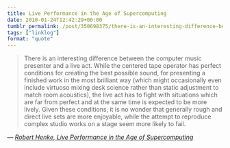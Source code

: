 ```yaml
---
title: Live Performance in the Age of Supercomputing
date: 2010-01-24T12:42:29+00:00
tumblr_permalink: /post/350698375/there-is-an-interesting-difference-between-the
tags: ["linklog"]
format: "quote"
---
```


> There is an interesting difference between the computer music presenter and a live act. While the centered tape operator has perfect conditions for creating the best possible sound, for presenting a finished work in the most brilliant way (which might occasionally even include virtuoso mixing desk science rather than static adjustment to match room acoustics), the live act has to fight with situations which are far from perfect and at the same time is expected to be more lively. Given these conditions, it is no wonder that generally rough and direct live sets are more enjoyable, while the attempt to reproduce complex studio works on a stage seem more likely to fail.

— <cite>[Robert Henke, _Live Performance in the Age of Supercomputing_](http://www.monolake.de/interviews/supercomputing.html)</cite>
